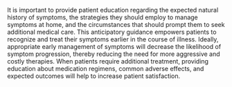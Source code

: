 It is important to provide patient education regarding the expected natural history of symptoms, the strategies they should employ to manage symptoms at home, and the circumstances that should prompt them to seek additional medical care. This anticipatory guidance empowers patients to recognize and treat their symptoms earlier in the course of illness. Ideally, appropriate early management of symptoms will decrease the likelihood of symptom progression, thereby reducing the need for more aggressive and costly therapies. When patients require additional treatment, providing education about medication regimens, common adverse effects, and expected outcomes will help to increase patient satisfaction.